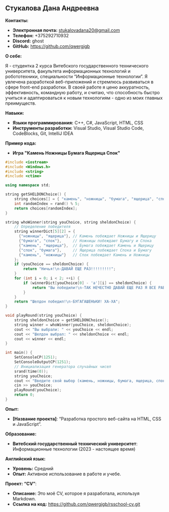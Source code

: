 ## Стукалова Дана Андреевна

**Контакты:**

* **Электронная почта:** stukalovadana20@gmail.com
* **Телефон:** +375292710932
* **Discord:** ghost
* **GitHub:** https://github.com/qwergjgb

**О себе:**

Я - студентка 2 курса Витебского государственного технического университета, факультета информационных технологий и робототехники, специальности “Информационные технологии”. Я увлечена разработкой веб-приложений и стремлюсь развиваться в сфере front-end разработки. В своей работе я ценю аккуратность, эффективность, командную работу, и считаю, что способность быстро учиться и адаптироваться к новым технологиям - одно из моих главных преимуществ.

**Навыки:**

* **Языки программирования:** C++, C#, JavaScript, HTML, CSS
* **Инструменты разработки:** Visual Studio, Visual Studio Code, CodeBlocks, Git, IntelliJ IDEA

**Пример кода:** 
* **Игра "Камень Ножницы Бумага Ящерица Спок"**
  
```cpp
#include <iostream>
#include <Windows.h>
#include <string>
#include <ctime>

using namespace std;

string getSHELDONChoice() {
    string choices[] = { "камень", "ножницы", "бумага", "ящерица", "спок" };
    int randomIndex = rand() % 5;
    return choices[randomIndex];
}

string whoWinner(string youChoice, string sheldonChoice) {
    // Определение победителя
    string winnerDict[5][2] = {
      {"ножницы", "ящерица"}, // Камень побеждает Ножницы и Ящерицу
      {"бумага", "спок"},     // Ножницы побеждают Бумагу и Спока
      {"камень", "ящерица"},  // Бумага побеждает Камень и Ящерицу
      {"спок", "бумага"},     // Ящерица побеждает Спока и Бумагу
      {"камень", "ножницы"}   // Спок побеждает Камень и Ножницы
    };
    if (youChoice == sheldonChoice) {
        return "Ничья!\n-ДАВАЙ ЕЩЕ РАЗ!!!!!!!!!";
    }
    for (int i = 0; i < 2; ++i) {
        if (winnerDict[youChoice[0] - 'а'][i] == sheldonChoice) {
            return "Вы победили!\n-ТАК НЕЧЕСТНО ДАВАЙ ЕЩЕ РАЗ Я ВСЕ РАВНО ТЕБЯ ПОБЕДЮ!!!!!";
        }
    }
    return "Шелдон победил!\n-БУГАГАШЕНЬКИ! ХА-ХА";
}

void playRound(string youChoice) {
    string sheldonChoice = getSHELDONChoice();
    string winner = whoWinner(youChoice, sheldonChoice);
    cout << "Вы выбрали: " << youChoice << endl;
    cout << "Шелдон выбрал: " << sheldonChoice << endl;
    cout << winner << endl;
}

int main() {
    SetConsoleCP(1251);
    SetConsoleOutputCP(1251);
    // Инициализация генератора случайных чисел
    srand(time(0));
    string youChoice;
    cout << "Введите свой выбор (камень, ножницы, бумага, ящерица, спок): ";
    cin >> youChoice;
    playRound(youChoice);
    return 0;
}
```

**Опыт:**

* **[Название проекта]**: “Разработка простого веб-сайта на HTML, CSS и JavaScript”.

**Образование:**

* **Витебский государственный технический университет**: Информационные технологии (2023 - настоящее время)

**Английский язык:**

* **Уровень:** Средний
* **Опыт:** Активное использование в работе и учебе.

**Проект: “CV”**:

* **Описание:** Это моё CV, которое я разработала, используя Markdown.
* **Ссылка на код:** https://github.com/qwergjgb/rsschool-cv.git
